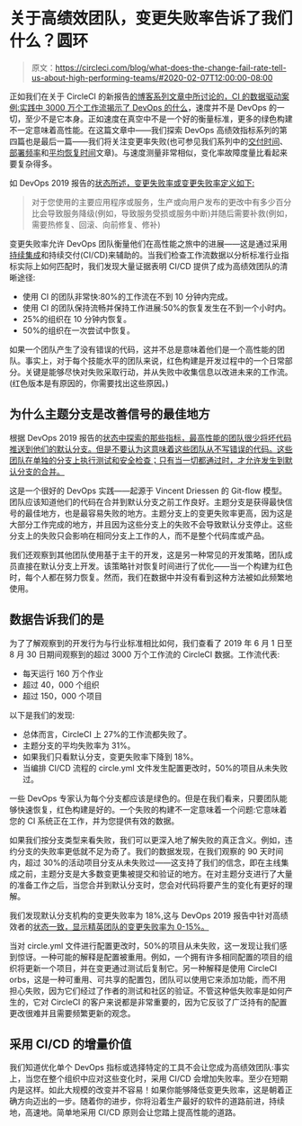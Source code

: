 # 关于高绩效团队，变更失败率告诉了我们什么？圆环

> 原文：<https://circleci.com/blog/what-does-the-change-fail-rate-tell-us-about-high-performing-teams/#2020-02-07T12:00:00-08:00>

正如我们在关于 CircleCI 的新报告[的博客系列文章中所讨论的，CI 的数据驱动案例:实践中 3000 万个工作流揭示了 DevOps 的什么](https://circleci.com/resources/data-driven-ci/)，速度并不是 DevOps 的一切，至少不是它本身。正如速度在真空中不是一个好的衡量标准，更多的绿色构建不一定意味着高性能。在这篇文章中——我们探索 DevOps 高绩效指标系列的第四篇也是最后一篇——我们将关注变更率失败(也可参见我们系列中的[交付时间](https://circleci.com/blog/continuous-integrations-impact-on-lead-time/)、[部署频率](https://circleci.com/blog/why-continuous-integration-is-key-to-stepping-up-deployment-frequency/)和[平均恢复时间](https://circleci.com/blog/feedback-loops-the-key-to-improving-mean-time-to-recovery/)文章)。与速度测量非常相似，变化率故障度量比看起来要复杂得多。

如 DevOps 2019 报告的[状态所述，变更失败率或变更失败率定义如下:](http://cloud.google.com/devops/state-of-devops/)

> 对于您使用的主要应用程序或服务，生产或向用户发布的更改中有多少百分比会导致服务降级(例如，导致服务受损或服务中断)并随后需要补救(例如，需要热修复、回滚、向前修复、修补)

变更失败率允许 DevOps 团队衡量他们在高性能之旅中的进展——这是通过采用[持续集成](https://circleci.com/continuous-integration/)和持续交付(CI/CD)来辅助的。当我们检查工作流数据以分析标准行业指标实际上如何匹配时，我们发现大量证据表明 CI/CD 提供了成为高绩效团队的清晰途径:

*   使用 CI 的团队非常快:80%的工作流在不到 10 分钟内完成。
*   使用 CI 的团队保持流畅并保持工作进展:50%的恢复发生在不到一个小时内。
*   25%的组织在 10 分钟内恢复。
*   50%的组织在一次尝试中恢复。

如果一个团队产生了没有错误的代码，这并不总是意味着他们是一个高性能的团队。事实上，对于每个技能水平的团队来说，红色构建是开发过程中的一个日常部分。关键是能够尽快对失败采取行动，并从失败中收集信息以改进未来的工作流。(红色版本是有原因的，你需要找出这些原因。)

## 为什么主题分支是改善信号的最佳地方

根据 DevOps 2019 报告的[状态中探索的那些指标，最高性能的团队很少将坏代码推送到他们的默认分支。但是不要认为这意味着这些团队从不写错误的代码。这些团队在单独的分支上执行测试和安全检查；只有当一切都通过时，才允许发生到默认分支的合并。](http://cloud.google.com/devops/state-of-devops/)

这是一个很好的 DevOps 实践——起源于 Vincent Driessen 的 Git-flow 模型。团队应该知道他们的代码在合并到默认分支之前工作良好。主题分支是获得最快信号的最佳地方，也是最容易失败的地方。主题分支上的变更失败率更高，因为这是大部分工作完成的地方，并且因为这些分支上的失败不会导致默认分支停止。这些分支上的失败只会影响在相同分支上工作的人，而不是整个代码库或产品。

我们还观察到其他团队使用基于主干的开发，这是另一种常见的开发策略，团队成员直接在默认分支上开发。该策略针对恢复时间进行了优化——当一个构建为红色时，每个人都在努力恢复。然而，我们在数据中并没有看到这种方法被如此频繁地使用。

## 数据告诉我们的是

为了了解观察到的开发行为与行业标准相比如何，我们查看了 2019 年 6 月 1 日至 8 月 30 日期间观察到的超过 3000 万个工作流的 CircleCI 数据。工作流代表:

*   每天运行 160 万个作业
*   超过 40，000 个组织
*   超过 150，000 个项目

以下是我们的发现:

*   总体而言，CircleCI 上 27%的工作流都失败了。
*   主题分支的平均失败率为 31%。
*   如果我们只看默认分支，变更失败率下降到 18%。
*   当编排 CI/CD 流程的 circle.yml 文件发生配置更改时，50%的项目从未失败过。

一些 DevOps 专家认为每个分支都应该是绿色的。但是在我们看来，只要团队能够快速恢复，红色构建是好的。一个失败的构建不一定意味着一个问题:它意味着您的 CI 系统正在工作，并为您提供有效的数据。

如果我们按分支类型来看失败，我们可以更深入地了解失败的真正含义。例如，违约分支的失败率更低就不足为奇了。我们的数据发现，在我们观察的 90 天时间内，超过 30%的活动项目分支从未失败过——这支持了我们的信念，即在主线集成之前，主题分支是大多数变更集被提交和验证的地方。在对主题分支进行了大量的准备工作之后，当您合并到默认分支时，您会对代码将要产生的变化有更好的理解。

我们发现默认分支机构的变更失败率为 18%,这与 DevOps 2019 报告中针对高绩效者的[状态一致，显示精英团队的变更失败率为 0-15%。](http://cloud.google.com/devops/state-of-devops/)

当对 circle.yml 文件进行配置更改时，50%的项目从未失败，这一发现让我们感到惊讶。一种可能的解释是配置被重用。例如，一个拥有许多相同配置的项目的组织将更新一个项目，并在变更通过测试后复制它。另一种解释是使用 CircleCI orbs，这是一种可重用、可共享的配置包，团队可以使用它来添加功能，而不用担心失败，因为它们经过了作者的测试和社区的验证。不管这种低失败率是如何产生的，它对 CircleCI 的客户来说都是非常重要的，因为它反驳了广泛持有的配置更改很难并且需要频繁更新的观念。

## 采用 CI/CD 的增量价值

我们知道优化单个 DevOps 指标或选择特定的工具不会让您成为高绩效团队:事实上，当您在整个组织中应对这些变化时，采用 CI/CD 会增加失败率。至少在短期内是这样。如此大规模的改变并不容易！如果你能够降低变更失败率，这是朝着正确方向迈出的一步。随着你的进步，你将沿着生产最好的软件的道路前进，持续地，高速地。简单地采用 CI/CD 原则会让您踏上提高性能的道路。